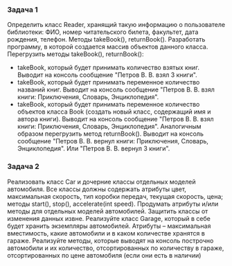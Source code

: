 ### Задача 1

Определить класс Reader, хранящий такую информацию о пользователе библиотеки: ФИО, номер читательского билета, факультет, дата рождения, телефон. Методы takeBook(), returnBook().
Разработать программу, в которой создается массив объектов данного класса. Перегрузить методы takeBook(), returnBook():
- takeBook, который будет принимать количество взятых книг. Выводит на консоль сообщение "Петров В. В. взял 3 книги".
- takeBook, который будет принимать переменное количество названий книг. Выводит на консоль сообщение "Петров В. В. взял книги: Приключения, Словарь, Энциклопедия".
- takeBook, который будет принимать переменное количество объектов класса Book (создать новый класс, содержащий имя и автора книги). Выводит на консоль сообщение "Петров В. В. взял книги: Приключения, Словарь, Энциклопедия".
  Аналогичным образом перегрузить метод returnBook(). Выводит на консоль сообщение "Петров В. В. вернул книги: Приключения, Словарь, Энциклопедия". Или  "Петров В. В. вернул 3 книги".



### Задача 2

Реализовать класс Car и дочерние классы отдельных моделей автомобиля.
Все классы должны содержать атрибуты цвет, максимальная скорость, тип коробки передач, текущая скорость, цена; методы start(), stop(), accelerate(int speed).
Продумать атрибуты и/или методы для отдельных моделей автомобилей.
Защитить классы от изменения данных извне.
Реализуйте класс Garage, который в себе будет хранить экземпляры автомобилей.
Атрибуты – максимальная вместимость, какие автомобили и в каком количестве хранятся в гараже.
Реализуйте методы, которые выводят на консоль построчно автомобили и их количество, отсортированных по количеству в гараже, отсортированных по цене автомобиля (если они есть в наличии)

